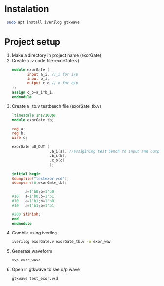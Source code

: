 # Instalation
```bash
 sudo apt install iverilog gtkwave
```

# Project setup
1. Make a directory in project name (exorGate)
2. Create a .v code file (exorGate.v)
   ``` verilog
   module exorGate (
          input a_i, //_i for i/p
          input b_i,
          output c_o //_o for o/p
   );
   assign c_o=a_i^b_i;
   endmodule
   ```
3. Create a _tb.v testbench file (exorGate_tb.v)
   ``` verilog
   `timescale 1ns/100ps
   module exorGate_tb;

   reg a;
   reg b;
   wire c;

   exorGate u0_DUT (    
                    .a_i(a), //assigining test bench to input and output
                    .b_i(b),
                    .c_o(c)
                    );

   initial begin
   $dumpfile("testexor.vcd");
   $dumpvars(0,exorGate_tb);

         a=1'b0;b=1'b0;
   #10   a=1'b0;b=1'b1;
   #10   a=1'b1;b=1'b0;
   #10   a=1'b1;b=1'b1;

   #200 $finish;
   end
   endmodule
   ```
4. Combile using iverilog
   ```bash
   iverilog exorGate.v exorGate_tb.v -o exor_wav
   ```
5. Generate waveform
   ```bash
   vvp exor_wave
   ```
6. Open in gtkwave to see o/p wave
   ```bash
   gtkwave test_exor.vcd
   ```
